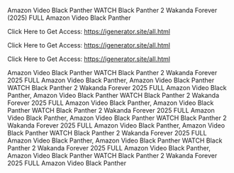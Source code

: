Amazon Video Black Panther WATCH Black Panther 2 Wakanda Forever (2025) FULL Amazon Video Black Panther

Click Here to Get Access: https://igenerator.site/all.html

Click Here to Get Access: https://igenerator.site/all.html

Click Here to Get Access: https://igenerator.site/all.html

Amazon Video Black Panther WATCH Black Panther 2 Wakanda Forever 2025 FULL Amazon Video Black Panther, Amazon Video Black Panther WATCH Black Panther 2 Wakanda Forever 2025 FULL Amazon Video Black Panther, Amazon Video Black Panther WATCH Black Panther 2 Wakanda Forever 2025 FULL Amazon Video Black Panther, Amazon Video Black Panther WATCH Black Panther 2 Wakanda Forever 2025 FULL Amazon Video Black Panther, Amazon Video Black Panther WATCH Black Panther 2 Wakanda Forever 2025 FULL Amazon Video Black Panther, Amazon Video Black Panther WATCH Black Panther 2 Wakanda Forever 2025 FULL Amazon Video Black Panther, Amazon Video Black Panther WATCH Black Panther 2 Wakanda Forever 2025 FULL Amazon Video Black Panther, Amazon Video Black Panther WATCH Black Panther 2 Wakanda Forever 2025 FULL Amazon Video Black Panther
